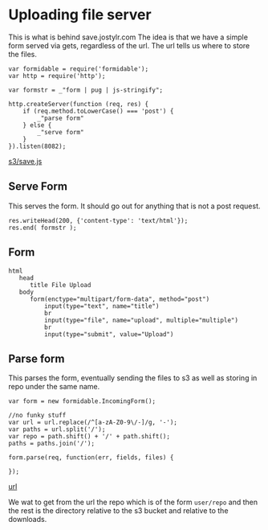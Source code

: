 
# Uploading file server

This is what is behind save.jostylr.com  The idea is that we have a simple form served via gets, regardless of the url. The url tells us where to store the files. 

    var formidable = require('formidable');
    var http = require('http');
    
    var formstr = _"form | pug | js-stringify";
    
    http.createServer(function (req, res) {
        if (req.method.toLowerCase() === 'post') {
            _"parse form"
        } else {
            _"serve form"
        }
    }).listen(8082);
    
[s3/save.js](# "save: | jshint")
    
    
## Serve Form

This serves the form. It should go out for anything that is not a post request. 

    res.writeHead(200, {'content-type': 'text/html'});
    res.end( formstr );
    
## Form

    html
       head
          title File Upload
       body
          form(enctype="multipart/form-data", method="post")
              input(type="text", name="title")
              br
              input(type="file", name="upload", multiple="multiple")
              br
              input(type="submit", value="Upload")
    
## Parse form

This parses the form, eventually sending the files to s3 as well as storing in repo under the same name. 

    var form = new formidable.IncomingForm();
    
    //no funky stuff
    var url = url.replace(/^[a-zA-Z0-9\/-]/g, '-');
    var paths = url.split('/');
    var repo = path.shift() + '/' + path.shift();
    paths = paths.join('/');
    
    form.parse(req, function(err, fields, files) {
        
    });
    
[url]()

We wat to get from the url the repo which is of the form `user/repo` and then the rest is the directory relative to the s3 bucket and relative to the downloads. 

